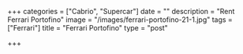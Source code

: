 +++
categories = ["Cabrio", "Supercar"]
date = ""
description = "Rent Ferrari Portofino"
image = "/images/ferrari-portofino-21-1.jpg"
tags = ["Ferrari"]
title = "Ferrari Portofino"
type = "post"

+++
